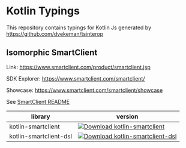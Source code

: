 # Kotlin Typings

This repository contains typings for Kotlin Js generated by https://github.com/dvekeman/tsinterop

## Isomorphic SmartClient

Link: https://www.smartclient.com/product/smartclient.jsp

SDK Explorer: https://www.smartclient.com/smartclient/

Showcase: https://www.smartclient.com/smartclient/showcase

See [SmartClient README](smartclient/README.MD)

| library | version |
|--|--|
| kotlin-smartclient | [ ![Download kotlin-smartclient](https://api.bintray.com/packages/dvekeman/kotlin-typings/kotlin-smartclient/images/download.svg) ](https://bintray.com/dvekeman/kotlin-typings/kotlin-smartclient/_latestVersion) |
| kotlin-smartclient-dsl | [ ![Download kotlin-smartclient-dsl](https://api.bintray.com/packages/dvekeman/kotlin-typings/kotlin-smartclient-dsl/images/download.svg) ](https://bintray.com/dvekeman/kotlin-typings/kotlin-smartclient-dsl/_latestVersion) |

